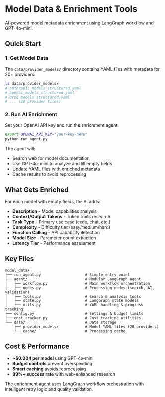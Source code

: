 # Model Data & Enrichment Tools

AI-powered model metadata enrichment using LangGraph workflow and GPT-4o-mini.

## Quick Start

### 1. Get Model Data
The `data/provider_models/` directory contains YAML files with metadata for 20+ providers:

```bash
ls data/provider_models/
# anthropic_models_structured.yaml
# openai_models_structured.yaml  
# groq_models_structured.yaml
# ... (20 provider files)
```

### 2. Run AI Enrichment
Set your OpenAI API key and run the enrichment agent:

```bash
export OPENAI_API_KEY="your-key-here"
python run_agent.py
```

The agent will:
- Search web for model documentation
- Use GPT-4o-mini to analyze and fill empty fields
- Update YAML files with enriched metadata
- Cache results to avoid reprocessing

## What Gets Enriched

For each model with empty fields, the AI adds:
- **Description** - Model capabilities analysis
- **Context/Output Tokens** - Token limits research  
- **Task Type** - Primary use case (code, chat, etc.)
- **Complexity** - Difficulty tier (easy/medium/hard)
- **Function Calling** - API capability detection
- **Model Size** - Parameter count extraction
- **Latency Tier** - Performance assessment

## Key Files

```
model_data/
├── run_agent.py                    # Simple entry point
├── agent/                          # Modular LangGraph agent
│   ├── workflow.py                 # Main workflow orchestration
│   ├── nodes.py                    # Processing nodes (search, AI, validation)
│   ├── tools.py                    # Search & analysis tools
│   ├── state.py                    # LangGraph state models
│   └── utils.py                    # YAML handling & progress tracking
├── config.py                       # Settings & budget limits
├── cost_tracker.py                 # Cost tracking utilities
└── data/                           # Data storage
    ├── provider_models/            # Model YAML files (20 providers)
    └── cache/                      # Processing cache
```

## Cost & Performance

- **~$0.004 per model** using GPT-4o-mini
- **Budget controls** prevent overspending
- **Smart caching** avoids reprocessing
- **89%+ success rate** with web-enhanced research

The enrichment agent uses LangGraph workflow orchestration with intelligent retry logic and quality validation.